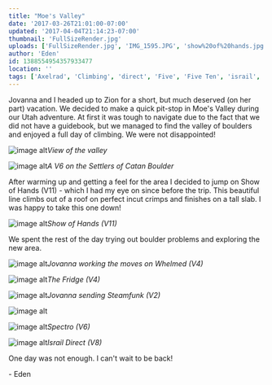 ```yaml
---
title: "Moe's Valley"
date: '2017-03-26T21:01:00-07:00'
updated: '2017-04-04T21:14:23-07:00'
thumbnail: 'FullSizeRender.jpg'
uploads: ['FullSizeRender.jpg', 'IMG_1595.JPG', 'show%20of%20hands.jpg', 'IMG_1627.JPG', 'IMG_1633.JPG', 'IMG_1646.JPG', 'IMG_1652.JPG', 'IMG_1655.JPG', 'IMG_1659.JPG']
author: 'Eden'
id: 1388554954357933477
location: ''
tags: ['Axelrad', 'Climbing', 'direct', 'Five', 'Five Ten', 'israil', 'moes valley', 'sandstone', 'show of hands', 'Ten', 'utah']
---
```


Jovanna and I headed up to Zion for a short, but much deserved (on her part) vacation. We decided to make a quick pit-stop in Moe's Valley during our Utah adventure. At first it was tough to navigate due to the fact that we did not have a guidebook, but we managed to find the valley of boulders and enjoyed a full day of climbing. We were not disappointed!

![image alt](uploads/FullSizeRender.jpg)*View of the valley*

![image alt](uploads/IMG_1595.JPG)*A V6 on the Settlers of Catan Boulder*

After warming up and getting a feel for the area I decided to jump on Show of Hands (V11) - which I had my eye on since before the trip. This beautiful line climbs out of a roof on perfect incut crimps and finishes on a tall slab. I was happy to take this one down!

![image alt](uploads/show%20of%20hands.jpg)*Show of Hands (V11)*

We spent the rest of the day trying out boulder problems and exploring the new area.

![image alt](uploads/IMG_1627.JPG)*Jovanna working the moves on Whelmed (V4)*

![image alt](uploads/IMG_1633.JPG)*The Fridge (V4)*

![image alt](uploads/IMG_1646.JPG)*Jovanna sending Steamfunk (V2)*

![image alt](uploads/IMG_1652.JPG)

![image alt](uploads/IMG_1655.JPG)*Spectro (V6)*

![image alt](uploads/IMG_1659.JPG)*Israil Direct (V8)*

One day was not enough. I can't wait to be back!

\- Eden
